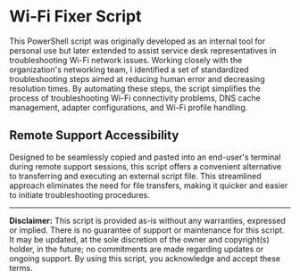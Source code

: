 # Wi-Fi Fixer Script

This PowerShell script was originally developed as an internal tool for personal use but later extended to assist service desk representatives in troubleshooting Wi-Fi network issues. Working closely with the organization's networking team, I identified a set of standardized troubleshooting steps aimed at reducing human error and decreasing resolution times. By automating these steps, the script simplifies the process of troubleshooting Wi-Fi connectivity problems, DNS cache management, adapter configurations, and Wi-Fi profile handling.

## Remote Support Accessibility
Designed to be seamlessly copied and pasted into an end-user's terminal during remote support sessions, this script offers a convenient alternative to transferring and executing an external script file. This streamlined approach eliminates the need for file transfers, making it quicker and easier to initiate troubleshooting procedures.

---

**Disclaimer:**
This script is provided as-is without any warranties, expressed or implied. There is no guarantee of support or maintenance for this script. It may be updated, at the sole discretion of the owner and copyright(s) holder, in the future; no commitments are made regarding updates or ongoing support. By using this script, you acknowledge and accept these terms.
